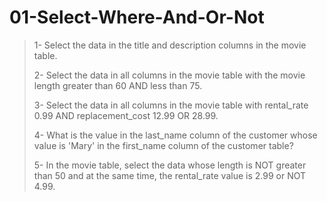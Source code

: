 # 01-Select-Where-And-Or-Not

>1- Select the data in the title and description columns in the movie table.
>
>2- Select the data in all columns in the movie table with the movie length greater than 60 AND less than 75.
>
>3- Select the data in all columns in the movie table with rental_rate 0.99 AND replacement_cost 12.99 OR 28.99.
>
>4- What is the value in the last_name column of the customer whose value is 'Mary' in the first_name column of the customer table?
>
>5- In the movie table, select the data whose length is NOT greater than 50 and at the same time, the rental_rate value is 2.99 or NOT 4.99.
